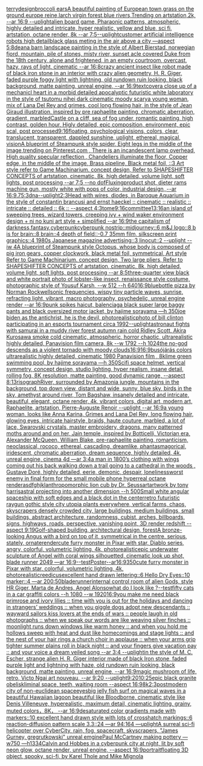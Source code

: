 [terry](https://www.ebank.nz/aiartgenerator?category=terry)[design](https://www.ebank.nz/aiartgenerator?category=design)[broccoli ears](https://www.ebank.nz/aiartgenerator?category=broccoli%20ears)[A beautiful painting of European town,grass on the ground,europe reine,larch virgin forest,blue rivers,Trending on artstation,2k, --ar 16:9 --uplight](https://www.ebank.nz/aiartgenerator?category=A%20beautiful%20painting%20of%20European%20town%2Cgrass%20on%20the%20ground%2Ceurope%20reine%2Clarch%20virgin%20forest%2Cblue%20rivers%2CTrending%20on%20artstation%2C2k%2C%20--ar%2016%3A9%20--uplight)[alien board game, Pharaonic patterns, atmospheric, highly detailed and intricate, hyper realistic, yellow and blue, sci fi, artstation, octane render, 8k --ar 7:5](https://www.ebank.nz/aiartgenerator?category=alien%20board%20game%2C%20Pharaonic%20patterns%2C%20atmospheric%2C%20highly%20detailed%20and%20intricate%2C%20hyper%20realistic%2C%20yellow%20and%20blue%2C%20sci%20fi%2C%20artstation%2C%20octane%20render%2C%208k%20--ar%207%3A5)[--uplight](https://www.ebank.nz/aiartgenerator?category=--uplight)[customer artificial intelligence robots high detail](https://www.ebank.nz/aiartgenerator?category=customer%20artificial%20intelligence%20robots%20high%20detail)[black glass meting in the air above a city —aspect 5:8](https://www.ebank.nz/aiartgenerator?category=black%20glass%20meting%20in%20the%20air%20above%20a%20city%20%E2%80%94aspect%205%3A8)[dean](https://www.ebank.nz/aiartgenerator?category=dean)[a barn landscape painting in the style of Albert Bierstad, norwegian fjord, mountain, pile of stones, misty river, sunset acle covered Duke from the 18th century, alone and frightened, in an empty courtroom, overcast, hazy, rays of light, cinematic --ar 16:8](https://www.ebank.nz/aiartgenerator?category=a%20barn%20landscape%20painting%20in%20the%20style%20of%20Albert%20Bierstad%2C%20norwegian%20fjord%2C%20mountain%2C%20pile%20of%20stones%2C%20misty%20river%2C%20sunset%20acle%20covered%20Duke%20from%20the%2018th%20century%2C%20alone%20and%20frightened%2C%20in%20an%20empty%20courtroom%2C%20overcast%2C%20hazy%2C%20rays%20of%20light%2C%20cinematic%20--ar%2016%3A8)[crazy ancient insect like robot made of black iron stone in an interior with crazy alien geometry, H. R. Giger, faded purple foggy light with lightning, old rundown ruin looking, black background, matte painting, unreal engine, --ar 16:9](https://www.ebank.nz/aiartgenerator?category=crazy%20ancient%20insect%20like%20robot%20made%20of%20black%20iron%20stone%20in%20an%20interior%20with%20crazy%20alien%20geometry%2C%20H.%20R.%20Giger%2C%20faded%20purple%20foggy%20light%20with%20lightning%2C%20old%20rundown%20ruin%20looking%2C%20black%20background%2C%20matte%20painting%2C%20unreal%20engine%2C%20--ar%2016%3A9)[text](https://www.ebank.nz/aiartgenerator?category=text)[cover](https://www.ebank.nz/aiartgenerator?category=cover)[a close up of a mechanicl heart in a morbid detailed apocalyptic futuristic white laboratory in the style of tsutomu nihei dark cinematic moody scary](https://www.ebank.nz/aiartgenerator?category=a%20close%20up%20of%20a%20mechanicl%20heart%20in%20a%20morbid%20detailed%20apocalyptic%20futuristic%20white%20laboratory%20in%20the%20style%20of%20tsutomu%20nihei%20dark%20cinematic%20moody%20scary)[a young woman, mix of Lana Del Rey and grimes, cool long flowing hair, in the style of Jean Giraud illustration, inspired by pre raphaelite painting, chromatic aberration, gradient, marbled](https://www.ebank.nz/aiartgenerator?category=a%20young%20woman%2C%20mix%20of%20Lana%20Del%20Rey%20and%20grimes%2C%20cool%20long%20flowing%20hair%2C%20in%20the%20style%20of%20Jean%20Giraud%20illustration%2C%20inspired%20by%20pre%20raphaelite%20painting%2C%20chromatic%20aberration%2C%20gradient%2C%20marbled)[Castle on a cliff, sea of fog under, romantic painting, high contrast, golden hour, Higly detailed, epic composition, environment, epic scal, post processed](https://www.ebank.nz/aiartgenerator?category=Castle%20on%20a%20cliff%2C%20sea%20of%20fog%20under%2C%20romantic%20painting%2C%20high%20contrast%2C%20golden%20hour%2C%20Higly%20detailed%2C%20epic%20composition%2C%20environment%2C%20epic%20scal%2C%20post%20processed)[9:16](https://www.ebank.nz/aiartgenerator?category=9%3A16)[floating, psychological visions, colors, clear, translucent, transparent, dappled sunshine, uplight, ethereal, magical, vision](https://www.ebank.nz/aiartgenerator?category=floating%2C%20psychological%20visions%2C%20colors%2C%20clear%2C%20translucent%2C%20transparent%2C%20dappled%20sunshine%2C%20uplight%2C%20ethereal%2C%20magical%2C%20vision)[A blueprint of Steampunk style spider,   Eight legs in the middle of the image,trending on Pinterest.com  , There is an incandescent lamp overhead, High quality specular reflection ,  Chandeliers illuminate the floor, Copper  edge, in the middle of the image, Brass pipeline,  Black metal foil,  ::3  Art style refer to Game Machinarium.  concept design, Refer to SHAPESHIFTER CONCEPTS  of artstation, cinematic,  8k, high detailed,  volume light,  soft lights,  post processing    --ar 7:5   --no dof](https://www.ebank.nz/aiartgenerator?category=A%20blueprint%20of%20Steampunk%20style%20spider%2C%20%20%20Eight%20legs%20in%20the%20middle%20of%20the%20image%2Ctrending%20on%20Pinterest.com%20%20%2C%20There%20is%20an%20incandescent%20lamp%20overhead%2C%20High%20quality%20specular%20reflection%20%2C%20%20Chandeliers%20illuminate%20the%20floor%2C%20Copper%20%20edge%2C%20in%20the%20middle%20of%20the%20image%2C%20Brass%20pipeline%2C%20%20Black%20metal%20foil%2C%20%20%3A%3A3%20%20Art%20style%20refer%20to%20Game%20Machinarium.%20%20concept%20design%2C%20Refer%20to%20SHAPESHIFTER%20CONCEPTS%20%20of%20artstation%2C%20cinematic%2C%20%208k%2C%20high%20detailed%2C%20%20volume%20light%2C%20%20soft%20lights%2C%20%20post%20processing%20%20%20%20--ar%207%3A5%20%20%20--no%20dof)[Fluxing](https://www.ebank.nz/aiartgenerator?category=Fluxing)[product shot, dieter rams machine gun, mostly white with pops of color, industrial design,,--ar 16:9](https://www.ebank.nz/aiartgenerator?category=product%20shot%2C%20dieter%20rams%20machine%20gun%2C%20mostly%20white%20with%20pops%20of%20color%2C%20industrial%20design%2C%2C--ar%2016%3A9)[.7](https://www.ebank.nz/aiartgenerator?category=.7)[5:3](https://www.ebank.nz/aiartgenerator?category=5%3A3)[dna](https://www.ebank.nz/aiartgenerator?category=dna)[--uplight](https://www.ebank.nz/aiartgenerator?category=--uplight)[2:3](https://www.ebank.nz/aiartgenerator?category=2%3A3)[Head with wires, diodes, in Baroque Aquarium in the style of constantin brancusi and ernst haeckel :: cinematic :: realistic :: intricate :: detailed :: 6k :: --aspect 4:3](https://www.ebank.nz/aiartgenerator?category=Head%20with%20wires%2C%20diodes%2C%20in%20Baroque%20Aquarium%20in%20the%20style%20of%20constantin%20brancusi%20and%20ernst%20haeckel%20%3A%3A%20cinematic%20%3A%3A%20realistic%20%3A%3A%20intricate%20%3A%3A%20detailed%20%3A%3A%206k%20%3A%3A%20--aspect%204%3A3)[tome](https://www.ebank.nz/aiartgenerator?category=tome)[9:16](https://www.ebank.nz/aiartgenerator?category=9%3A16)[committee](https://www.ebank.nz/aiartgenerator?category=committee)[13:16](https://www.ebank.nz/aiartgenerator?category=13%3A16)[an island of sweeping trees, wizard towers, creeping ivy + wind waker environment design + ni no kuni art style + simplified --ar 16:9](https://www.ebank.nz/aiartgenerator?category=an%20island%20of%20sweeping%20trees%2C%20wizard%20towers%2C%20creeping%20ivy%20%2B%20wind%20waker%20environment%20design%20%2B%20ni%20no%20kuni%20art%20style%20%2B%20simplified%20--ar%2016%3A9)[the capitalism of darkness,fantasy,cyberpunk](https://www.ebank.nz/aiartgenerator?category=the%20capitalism%20of%20darkness%2Cfantasy%2Ccyberpunk)[cyberpunk no](https://www.ebank.nz/aiartgenerator?category=cyberpunk%20no)[strip::](https://www.ebank.nz/aiartgenerator?category=strip%3A%3A)[midjourney::6 m&J logo::8 b is for brain::8 brain::4 depth of field::-0.7 35mm film, silkscreen print graphics::4 1980s Japanese magazine advertising::3 linocut::2 --uplight --iw 4](https://www.ebank.nz/aiartgenerator?category=midjourney%3A%3A6%20m%26J%20logo%3A%3A8%20b%20is%20for%20brain%3A%3A8%20brain%3A%3A4%20depth%20of%20field%3A%3A-0.7%2035mm%20film%2C%20silkscreen%20print%20graphics%3A%3A4%201980s%20Japanese%20magazine%20advertising%3A%3A3%20linocut%3A%3A2%20--uplight%20--iw%204)[A blueprint of Steampunk style Octopus,   whose body is composed of pig iron gears, copper clockwork, black metal foil, symmetrical, Art style Refer to Game Machinarium.  concept design, Two large pliers, Refer to SHAPESHIFTER CONCEPTS  of artstation, cinematic,  8k, high detailed,  volume light,  soft lights,  post processing    --ar 8:5](https://www.ebank.nz/aiartgenerator?category=A%20blueprint%20of%20Steampunk%20style%20Octopus%2C%20%20%20whose%20body%20is%20composed%20of%20pig%20iron%20gears%2C%20copper%20clockwork%2C%20black%20metal%20foil%2C%20symmetrical%2C%20Art%20style%20Refer%20to%20Game%20Machinarium.%20%20concept%20design%2C%20Two%20large%20pliers%2C%20Refer%20to%20SHAPESHIFTER%20CONCEPTS%20%20of%20artstation%2C%20cinematic%2C%20%208k%2C%20high%20detailed%2C%20%20volume%20light%2C%20%20soft%20lights%2C%20%20post%20processing%20%20%20%20--ar%208%3A5)[three-quarter view black and white portrait photo of lobster-like insect, renaissance style costume, photographic style of Yousuf Karsh, --w 512 --h 640](https://www.ebank.nz/aiartgenerator?category=three-quarter%20view%20black%20and%20white%20portrait%20photo%20of%20lobster-like%20insect%2C%20renaissance%20style%20costume%2C%20photographic%20style%20of%20Yousuf%20Karsh%2C%20--w%20512%20--h%20640)[16:9](https://www.ebank.nz/aiartgenerator?category=16%3A9)[bluebottle pizza by Norman Rockwell](https://www.ebank.nz/aiartgenerator?category=bluebottle%20pizza%20by%20Norman%20Rockwell)[sonic frequencies, wispy tiny particle waves, sunrise, refracting light, vibrant, macro photography, psychedelic, unreal engine render --ar 16:9](https://www.ebank.nz/aiartgenerator?category=sonic%20frequencies%2C%20wispy%20tiny%20particle%20waves%2C%20sunrise%2C%20refracting%20light%2C%20vibrant%2C%20macro%20photography%2C%20psychedelic%2C%20unreal%20engine%20render%20--ar%2016%3A9)[punk spikes haicut, balenciaga black super large baggy pants and black oversized motor jacket, by hajime sorayama —h 350](https://www.ebank.nz/aiartgenerator?category=punk%20spikes%20haicut%2C%20balenciaga%20black%20super%20large%20baggy%20pants%20and%20black%20oversized%20motor%20jacket%2C%20by%20hajime%20sorayama%20%E2%80%94h%20350)[joe biden as the antichrist, he is the devil, photorealistic](https://www.ebank.nz/aiartgenerator?category=joe%20biden%20as%20the%20antichrist%2C%20he%20is%20the%20devil%2C%20photorealistic)[photo of bill clinton participating in an esports tournament circa 1992](https://www.ebank.nz/aiartgenerator?category=photo%20of%20bill%20clinton%20participating%20in%20an%20esports%20tournament%20circa%201992)[--uplight](https://www.ebank.nz/aiartgenerator?category=--uplight)[astronaut fights with samurai in a muddy river forest autumn rain cold Ridley Scott, Akira Kurosawa smoke cold cinematic, atmospheric, horror chaotic, ultrarealistic highly detailed, Panavision film camera, 8k --w 1792 --h 1024](https://www.ebank.nz/aiartgenerator?category=astronaut%20fights%20with%20samurai%20in%20a%20muddy%20river%20forest%20autumn%20rain%20cold%20Ridley%20Scott%2C%20Akira%20Kurosawa%20smoke%20cold%20cinematic%2C%20atmospheric%2C%20horror%20chaotic%2C%20ultrarealistic%20highly%20detailed%2C%20Panavision%20film%20camera%2C%208k%20--w%201792%20--h%201024)[the no-god descends as a violent tornado with moody clouds](https://www.ebank.nz/aiartgenerator?category=the%20no-god%20descends%20as%20a%20violent%20tornado%20with%20moody%20clouds)[16:9](https://www.ebank.nz/aiartgenerator?category=16%3A9)[16:9](https://www.ebank.nz/aiartgenerator?category=16%3A9)[busójárás colors ultrarealistic highly detailed, cinematic 1980  Panavision film , 8k](https://www.ebank.nz/aiartgenerator?category=bus%C3%B3j%C3%A1r%C3%A1s%20colors%20ultrarealistic%20highly%20detailed%2C%20cinematic%201980%20%20Panavision%20film%20%2C%208k)[lime green swimming pool, by hajime sorayama —h 350](https://www.ebank.nz/aiartgenerator?category=lime%20green%20swimming%20pool%2C%20by%20hajime%20sorayama%20%E2%80%94h%20350)[Scifi space helmet, vertical symmetry, concept design, studio lighting, hyper realism, insane detail, rolling fog, 8K resolution, matte painting, good dynamic range, --aspect 8:13](https://www.ebank.nz/aiartgenerator?category=Scifi%20space%20helmet%2C%20vertical%20symmetry%2C%20concept%20design%2C%20studio%20lighting%2C%20hyper%20realism%2C%20insane%20detail%2C%20rolling%20fog%2C%208K%20resolution%2C%20matte%20painting%2C%20good%20dynamic%20range%2C%20--aspect%208%3A13)[risograph](https://www.ebank.nz/aiartgenerator?category=risograph)[River, surrounded by Amazonia jungle, mountains in the background, top down view, distant and wide, sunny, blue sky, birds in the sky, amethyst around river, Tom Bagshaw, insanely detailed and intricate, beautiful, elegant, octane render, 4k, vibrant colors, digital art, modern art, Raphaelite, artstation, Pierre-Auguste Renoir --uplight --ar 16:9](https://www.ebank.nz/aiartgenerator?category=River%2C%20surrounded%20by%20Amazonia%20jungle%2C%20mountains%20in%20the%20background%2C%20top%20down%20view%2C%20distant%20and%20wide%2C%20sunny%2C%20blue%20sky%2C%20birds%20in%20the%20sky%2C%20amethyst%20around%20river%2C%20Tom%20Bagshaw%2C%20insanely%20detailed%20and%20intricate%2C%20beautiful%2C%20elegant%2C%20octane%20render%2C%204k%2C%20vibrant%20colors%2C%20digital%20art%2C%20modern%20art%2C%20Raphaelite%2C%20artstation%2C%20Pierre-Auguste%20Renoir%20--uplight%20--ar%2016%3A9)[a young woman, looks like Anna Karina, Grimes and Lana Del Rey, long flowing hair, glowing eyes, intricate hairstyle, braids, haute couture, marbled, a lot of lace, Swarovski crystals, master embroidery, dragons, many patterned moths around and on her, Jain temple, inspired by Botticelli, Victorian era, Alexander McQueen, William Blake, pre-raphaelite painting, romanticism, neoclassical, rococo, ethereal, cascading, dreamlike, phantasmagorical, iridescent, chromatic aberration, dream sequence, highly detailed, 4k, unreal engine, cinema 4d —ar 3:4](https://www.ebank.nz/aiartgenerator?category=a%20young%20woman%2C%20looks%20like%20Anna%20Karina%2C%20Grimes%20and%20Lana%20Del%20Rey%2C%20long%20flowing%20hair%2C%20glowing%20eyes%2C%20intricate%20hairstyle%2C%20braids%2C%20haute%20couture%2C%20marbled%2C%20a%20lot%20of%20lace%2C%20Swarovski%20crystals%2C%20master%20embroidery%2C%20dragons%2C%20many%20patterned%20moths%20around%20and%20on%20her%2C%20Jain%20temple%2C%20inspired%20by%20Botticelli%2C%20Victorian%20era%2C%20Alexander%20McQueen%2C%20William%20Blake%2C%20pre-raphaelite%20painting%2C%20romanticism%2C%20neoclassical%2C%20rococo%2C%20ethereal%2C%20cascading%2C%20dreamlike%2C%20phantasmagorical%2C%20iridescent%2C%20chromatic%20aberration%2C%20dream%20sequence%2C%20highly%20detailed%2C%204k%2C%20unreal%20engine%2C%20cinema%204d%20%E2%80%94ar%203%3A4)[a man in 1800’s clothing with wings coming out his back walking down a trail going to a cathedral in the woods , Gustave Doré, highly detailed, eerie, demonic, despair, loneliness](https://www.ebank.nz/aiartgenerator?category=a%20man%20in%201800%E2%80%99s%20clothing%20with%20wings%20coming%20out%20his%20back%20walking%20down%20a%20trail%20going%20to%20a%20cathedral%20in%20the%20woods%20%2C%20Gustave%20Dor%C3%A9%2C%20highly%20detailed%2C%20eerie%2C%20demonic%2C%20despair%2C%20loneliness)[worst enemy in final form for the small mobile phone hyperreal octane render](https://www.ebank.nz/aiartgenerator?category=worst%20enemy%20in%20final%20form%20for%20the%20small%20mobile%20phone%20hyperreal%20octane%20render)[asdfghjkl](https://www.ebank.nz/aiartgenerator?category=asdfghjkl)[anthropomorphic lion cub by Dr. Seuss](https://www.ebank.nz/aiartgenerator?category=anthropomorphic%20lion%20cub%20by%20Dr.%20Seuss)[art](https://www.ebank.nz/aiartgenerator?category=art)[artwork by tony harris](https://www.ebank.nz/aiartgenerator?category=artwork%20by%20tony%20harris)[astral projecting into another dimension --h 500](https://www.ebank.nz/aiartgenerator?category=astral%20projecting%20into%20another%20dimension%20--h%20500)[Small white angular spaceship with soft edges and a black dot in the center](https://www.ebank.nz/aiartgenerator?category=Small%20white%20angular%20spaceship%20with%20soft%20edges%20and%20a%20black%20dot%20in%20the%20center)[retro futuristic raygun gothic style city utopia plants everywhere, vertical farms, chaos,  skyscrapers densely crowded city, large buildings, medium buildings, small buildings,  abstract architecture, randomness, cubist,  arches,  billboards,  signs,  highways,  roads,   perspective,  vanishing point,  3D render redshift --aspect 9:19](https://www.ebank.nz/aiartgenerator?category=retro%20futuristic%20raygun%20gothic%20style%20city%20utopia%20plants%20everywhere%2C%20vertical%20farms%2C%20chaos%2C%20%20skyscrapers%20densely%20crowded%20city%2C%20large%20buildings%2C%20medium%20buildings%2C%20small%20buildings%2C%20%20abstract%20architecture%2C%20randomness%2C%20cubist%2C%20%20arches%2C%20%20billboards%2C%20%20signs%2C%20%20highways%2C%20%20roads%2C%20%20%20perspective%2C%20%20vanishing%20point%2C%20%203D%20render%20redshift%20--aspect%209%3A19)[Golf-shaped building, architectural design, forest](https://www.ebank.nz/aiartgenerator?category=Golf-shaped%20building%2C%20architectural%20design%2C%20forest)[A bronze-looking Angus with a bird on top of it, symmetrical in the centre, serious, stately, ornate](https://www.ebank.nz/aiartgenerator?category=A%20bronze-looking%20Angus%20with%20a%20bird%20on%20top%20of%20it%2C%20symmetrical%20in%20the%20centre%2C%20serious%2C%20stately%2C%20ornate)[render](https://www.ebank.nz/aiartgenerator?category=render)[cute furry monster in Pixar with star, Diablo series, angry, colorful, volumetric lighting, 4k, photorealistic](https://www.ebank.nz/aiartgenerator?category=cute%20furry%20monster%20in%20Pixar%20with%20star%2C%20Diablo%20series%2C%20angry%2C%20colorful%2C%20volumetric%20lighting%2C%204k%2C%20photorealistic)[epic underwater sculpture of Angel with coral wings silhouetted, cinematic look up shot, blade runner 2049 —ar 16:9](https://www.ebank.nz/aiartgenerator?category=epic%20underwater%20sculpture%20of%20Angel%20with%20coral%20wings%20silhouetted%2C%20cinematic%20look%20up%20shot%2C%20blade%20runner%202049%20%E2%80%94ar%2016%3A9)[--test](https://www.ebank.nz/aiartgenerator?category=--test)[Poster--ar16:9](https://www.ebank.nz/aiartgenerator?category=Poster--ar16%3A9)[350](https://www.ebank.nz/aiartgenerator?category=350)[cute furry monster in Pixar with star, colorful, volumetric lighting, 4k, photorealistic](https://www.ebank.nz/aiartgenerator?category=cute%20furry%20monster%20in%20Pixar%20with%20star%2C%20colorful%2C%20volumetric%20lighting%2C%204k%2C%20photorealistic)[reedicus](https://www.ebank.nz/aiartgenerator?category=reedicus)[excellent hand drawn lettering::6 Hello Dry Eyes::10 marker::4 —ar 200:50](https://www.ebank.nz/aiartgenerator?category=excellent%20hand%20drawn%20lettering%3A%3A6%20Hello%20Dry%20Eyes%3A%3A10%20marker%3A%3A4%20%E2%80%94ar%20200%3A50)[bladerunner](https://www.ebank.nz/aiartgenerator?category=bladerunner)[internal control room of alien Gods, style HR Giger, Marta de Andres, Angel Alonso](https://www.ebank.nz/aiartgenerator?category=internal%20control%20room%20of%20alien%20Gods%2C%20style%20HR%20Giger%2C%20Marta%20de%20Andres%2C%20Angel%20Alonso)[what do I look like ?](https://www.ebank.nz/aiartgenerator?category=what%20do%20I%20look%20like%20%3F)[--test](https://www.ebank.nz/aiartgenerator?category=--test)[fifty cats in a car graffiti colors --h 1080 --w 1920](https://www.ebank.nz/aiartgenerator?category=fifty%20cats%20in%20a%20car%20graffiti%20colors%20--h%201080%20--w%201920)[16:9](https://www.ebank.nz/aiartgenerator?category=16%3A9)[you make me need black primrose and ivory lilies :: time with you is out for the holidays and dancing in strangers’ weddings :: when you giggle dogs adopt new descendants :: wayward sailors kiss lovers at the ends of wars :: people laugh in old photographs :: when we speak our words are like weaving silver finches :: moonlight runs down windows like warm honey :: and when you hold me hollows sweep with heat and dust like homecomings and stage lights :: and the nest of your hair rings a church choir in applause :: when your arms grip tighter summer plains roll in black night :: and your fingers give vacation pay :: and your voice a dream veiled song --ar 3:4 --uplight](https://www.ebank.nz/aiartgenerator?category=you%20make%20me%20need%20black%20primrose%20and%20ivory%20lilies%20%3A%3A%20time%20with%20you%20is%20out%20for%20the%20holidays%20and%20dancing%20in%20strangers%E2%80%99%20weddings%20%3A%3A%20when%20you%20giggle%20dogs%20adopt%20new%20descendants%20%3A%3A%20wayward%20sailors%20kiss%20lovers%20at%20the%20ends%20of%20wars%20%3A%3A%20people%20laugh%20in%20old%20photographs%20%3A%3A%20when%20we%20speak%20our%20words%20are%20like%20weaving%20silver%20finches%20%3A%3A%20moonlight%20runs%20down%20windows%20like%20warm%20honey%20%3A%3A%20and%20when%20you%20hold%20me%20hollows%20sweep%20with%20heat%20and%20dust%20like%20homecomings%20and%20stage%20lights%20%3A%3A%20and%20the%20nest%20of%20your%20hair%20rings%20a%20church%20choir%20in%20applause%20%3A%3A%20when%20your%20arms%20grip%20tighter%20summer%20plains%20roll%20in%20black%20night%20%3A%3A%20and%20your%20fingers%20give%20vacation%20pay%20%3A%3A%20and%20your%20voice%20a%20dream%20veiled%20song%20--ar%203%3A4%20--uplight)[in the style of M. C. Escher, strange alien H. R. Giger interior made of black Iron stone, faded purple light and lightning with haze, old rundown ruin looking, black background, matte painting, unreal engine, --ar 16:9](https://www.ebank.nz/aiartgenerator?category=in%20the%20style%20of%20M.%20C.%20Escher%2C%20strange%20alien%20H.%20R.%20Giger%20interior%20made%20of%20black%20Iron%20stone%2C%20faded%20purple%20light%20and%20lightning%20with%20haze%2C%20old%20rundown%20ruin%20looking%2C%20black%20background%2C%20matte%20painting%2C%20unreal%20engine%2C%20--ar%2016%3A9)[magic mushroom of life, retro, Victo Ngai art nouveau, --ar 9:20 --uplight](https://www.ebank.nz/aiartgenerator?category=magic%20mushroom%20of%20life%2C%20retro%2C%20Victo%20Ngai%20art%20nouveau%2C%20--ar%209%3A20%20--uplight)[9:20](https://www.ebank.nz/aiartgenerator?category=9%3A20)[10:25](https://www.ebank.nz/aiartgenerator?category=10%3A25)[epic black granite obelisk](https://www.ebank.nz/aiartgenerator?category=epic%20black%20granite%20obelisk)[liminal space, teeth, waiting room --aspect 16:9](https://www.ebank.nz/aiartgenerator?category=liminal%20space%2C%20teeth%2C%20waiting%20room%20--aspect%2016%3A9)[8k](https://www.ebank.nz/aiartgenerator?category=8k)[2:3](https://www.ebank.nz/aiartgenerator?category=2%3A3)[postmodern city of non-euclidean space](https://www.ebank.nz/aiartgenerator?category=postmodern%20city%20of%20non-euclidean%20space)[eyes](https://www.ebank.nz/aiartgenerator?category=eyes)[big jelly fish surf on magical waves in a beautiful Hawaiian lagoon beautiful like Bloodborne, cinematic style like Denis Villeneuve, hyperealistic, maximum detail, cinematic lighting, grainy, muted colors，8K， --ar 16:9](https://www.ebank.nz/aiartgenerator?category=big%20jelly%20fish%20surf%20on%20magical%20waves%20in%20a%20beautiful%20Hawaiian%20lagoon%20beautiful%20like%20Bloodborne%2C%20cinematic%20style%20like%20Denis%20Villeneuve%2C%20hyperealistic%2C%20maximum%20detail%2C%20cinematic%20lighting%2C%20grainy%2C%20muted%20colors%EF%BC%8C8K%EF%BC%8C%20--ar%2016%3A9)[desaturated color gradients made with markers::10 excellent hand drawn style with lots of crosshatch markings::6 reaction-diffusion pattern scale 3.3::24 —ar 94:164 —uplight](https://www.ebank.nz/aiartgenerator?category=desaturated%20color%20gradients%20made%20with%20markers%3A%3A10%20excellent%20hand%20drawn%20style%20with%20lots%20of%20crosshatch%20markings%3A%3A6%20reaction-diffusion%20pattern%20scale%203.3%3A%3A24%20%E2%80%94ar%2094%3A164%20%E2%80%94uplight)[A surreal sci-fi helicopter over CyberCity, rain, fog, spacecraft, skyscrapers, "James Gurney, gregrutkowski" unreal emgine](https://www.ebank.nz/aiartgenerator?category=A%20surreal%20sci-fi%20helicopter%20over%20CyberCity%2C%20rain%2C%20fog%2C%20spacecraft%2C%20skyscrapers%2C%20%22James%20Gurney%2C%20gregrutkowski%22%20unreal%20emgine)[](https://www.ebank.nz/aiartgenerator?category=)[Paul McCartney making pottery —w750 —h1334](https://www.ebank.nz/aiartgenerator?category=Paul%20McCartney%20making%20pottery%20%E2%80%94w750%20%E2%80%94h1334)[Calvin and Hobbes in a cyberpunk city at night, lit by soft neon glow, octane render, unreal engine, --aspect 16:9](https://www.ebank.nz/aiartgenerator?category=Calvin%20and%20Hobbes%20in%20a%20cyberpunk%20city%20at%20night%2C%20lit%20by%20soft%20neon%20glow%2C%20octane%20render%2C%20unreal%20engine%2C%20--aspect%2016%3A9)[portrait](https://www.ebank.nz/aiartgenerator?category=portrait)[floating 3D object, spooky, sci-fi, by Karel Thole and Mike Mignola](https://www.ebank.nz/aiartgenerator?category=floating%203D%20object%2C%20spooky%2C%20sci-fi%2C%20by%20Karel%20Thole%20and%20Mike%20Mignola)